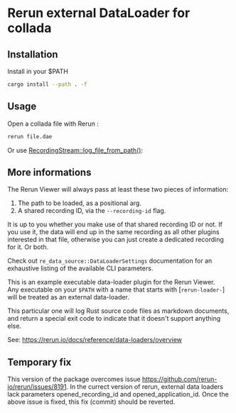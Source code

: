 # Rerun external DataLoader for collada

## Installation
Install in your $PATH
```bash
cargo install --path . -f
```

## Usage
Open a collada file with Rerun :
```bash
rerun file.dae
```
Or use [RecordingStream::log_file_from_path()](https://docs.rs/re_data_loader/0.19.0/re_data_loader/trait.DataLoader.html):


## More informations
The Rerun Viewer will always pass at least these two pieces of information:
1. The path to be loaded, as a positional arg.
2. A shared recording ID, via the `--recording-id` flag.

It is up to you whether you make use of that shared recording ID or not.
If you use it, the data will end up in the same recording as all other plugins interested in
that file, otherwise you can just create a dedicated recording for it. Or both.

Check out `re_data_source::DataLoaderSettings` documentation for an exhaustive listing of
the available CLI parameters.

This is an example executable data-loader plugin for the Rerun Viewer. \
Any executable on your `$PATH` with a name that starts with [`rerun-loader-`] will be treated as an external data-loader.

This particular one will log Rust source code files as markdown documents, and return a special exit code to indicate that it doesn't support anything else.

See: https://rerun.io/docs/reference/data-loaders/overview

## Temporary fix
This version of the package overcomes issue https://github.com/rerun-io/rerun/issues/8191.
In the currect version of rerun, external data loaders lack parameters opened_recording_id and opened_application_id.
Once the above issue is fixed, this fix (commit) should be reverted.
